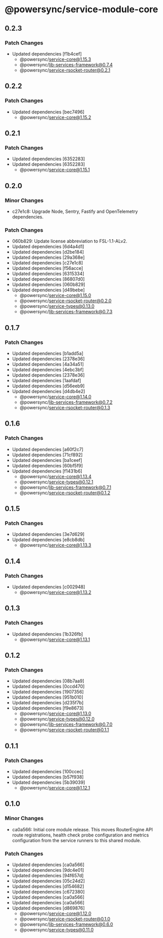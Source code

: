 # @powersync/service-module-core

## 0.2.3

### Patch Changes

- Updated dependencies [f1b4cef]
  - @powersync/service-core@1.15.3
  - @powersync/lib-services-framework@0.7.4
  - @powersync/service-rsocket-router@0.2.1

## 0.2.2

### Patch Changes

- Updated dependencies [bec7496]
  - @powersync/service-core@1.15.2

## 0.2.1

### Patch Changes

- Updated dependencies [6352283]
- Updated dependencies [6352283]
  - @powersync/service-core@1.15.1

## 0.2.0

### Minor Changes

- c27e1c8: Upgrade Node, Sentry, Fastify and OpenTelemetry dependencies.

### Patch Changes

- 060b829: Update license abbreviation to FSL-1.1-ALv2.
- Updated dependencies [6d4a4d1]
- Updated dependencies [d2be184]
- Updated dependencies [29a368e]
- Updated dependencies [c27e1c8]
- Updated dependencies [f56acce]
- Updated dependencies [6315334]
- Updated dependencies [86807d0]
- Updated dependencies [060b829]
- Updated dependencies [d49bebe]
  - @powersync/service-core@1.15.0
  - @powersync/service-rsocket-router@0.2.0
  - @powersync/service-types@0.13.0
  - @powersync/lib-services-framework@0.7.3

## 0.1.7

### Patch Changes

- Updated dependencies [b1add5a]
- Updated dependencies [2378e36]
- Updated dependencies [4a34a51]
- Updated dependencies [4ebc3bf]
- Updated dependencies [2378e36]
- Updated dependencies [1aafdaf]
- Updated dependencies [d56eeb9]
- Updated dependencies [d4db4e2]
  - @powersync/service-core@1.14.0
  - @powersync/lib-services-framework@0.7.2
  - @powersync/service-rsocket-router@0.1.3

## 0.1.6

### Patch Changes

- Updated dependencies [a60f2c7]
- Updated dependencies [71cf892]
- Updated dependencies [ba1ceef]
- Updated dependencies [60bf5f9]
- Updated dependencies [f1431b6]
  - @powersync/service-core@1.13.4
  - @powersync/service-types@0.12.1
  - @powersync/lib-services-framework@0.7.1
  - @powersync/service-rsocket-router@0.1.2

## 0.1.5

### Patch Changes

- Updated dependencies [3e7d629]
- Updated dependencies [e8cb8db]
  - @powersync/service-core@1.13.3

## 0.1.4

### Patch Changes

- Updated dependencies [c002948]
  - @powersync/service-core@1.13.2

## 0.1.3

### Patch Changes

- Updated dependencies [1b326fb]
  - @powersync/service-core@1.13.1

## 0.1.2

### Patch Changes

- Updated dependencies [08b7aa9]
- Updated dependencies [0ccd470]
- Updated dependencies [1907356]
- Updated dependencies [951b010]
- Updated dependencies [d235f7b]
- Updated dependencies [f9e8673]
  - @powersync/service-core@1.13.0
  - @powersync/service-types@0.12.0
  - @powersync/lib-services-framework@0.7.0
  - @powersync/service-rsocket-router@0.1.1

## 0.1.1

### Patch Changes

- Updated dependencies [100ccec]
- Updated dependencies [b57f938]
- Updated dependencies [5b39039]
  - @powersync/service-core@1.12.1

## 0.1.0

### Minor Changes

- ca0a566: Initial core module release. This moves RouterEngine API route registrations, health check probe configuration and metrics configuration from the service runners to this shared module.

### Patch Changes

- Updated dependencies [ca0a566]
- Updated dependencies [9dc4e01]
- Updated dependencies [94f657d]
- Updated dependencies [05c24d2]
- Updated dependencies [d154682]
- Updated dependencies [c672380]
- Updated dependencies [ca0a566]
- Updated dependencies [ca0a566]
- Updated dependencies [d869876]
  - @powersync/service-core@1.12.0
  - @powersync/service-rsocket-router@0.1.0
  - @powersync/lib-services-framework@0.6.0
  - @powersync/service-types@0.11.0
